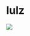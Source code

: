 <!--
id: 729672671
link: http://tumblr.atmos.org/post/729672671/lulz
slug: lulz
date: Wed Jun 23 2010 16:36:06 GMT-0700 (PDT)
publish: 2010-06-023
tags: 
title: lulz
-->


lulz
====

![](http://31.media.tumblr.com/tumblr_l4hqw8qM2Q1qz4sngo1_400.jpg)

